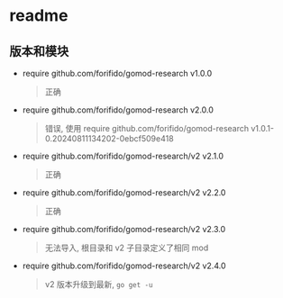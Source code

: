 # readme
## 版本和模块
- require github.com/forifido/gomod-research v1.0.0     
  > 正确
- require github.com/forifido/gomod-research v2.0.0     
  > 错误, 使用 require github.com/forifido/gomod-research v1.0.1-0.20240811134202-0ebcf509e418
- require github.com/forifido/gomod-research/v2 v2.1.0
  > 正确
- require github.com/forifido/gomod-research/v2 v2.2.0
  > 正确
- require github.com/forifido/gomod-research/v2 v2.3.0
  > 无法导入, 根目录和 v2 子目录定义了相同 mod
- require github.com/forifido/gomod-research/v2 v2.4.0
  > v2 版本升级到最新, `go get -u`


